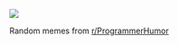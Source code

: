 ![](https://preview.redd.it/zg6o9bvbd3bf1.png?width=640&crop=smart&auto=webp&s=f2480ee1d2f6712b2c6e6010e9af65bd5b074733)

 Random memes from [r/ProgrammerHumor](https://www.reddit.com/r/ProgrammerHumor/)
